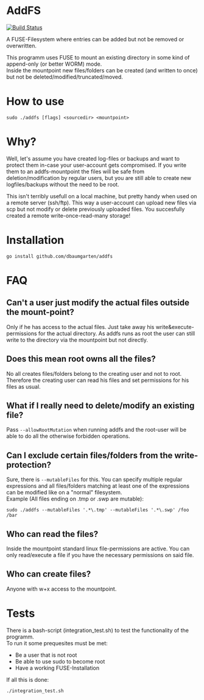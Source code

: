 # AddFS
[![Build Status](https://travis-ci.org/dbaumgarten/addfs.svg?branch=master)](https://travis-ci.org/dbaumgarten/addfs)

A FUSE-Filesystem where entries can be added but not be removed or overwritten.

This programm uses FUSE to mount an existing directory in some kind of append-only (or better WORM) mode.  
Inside the mountpoint new files/folders can be created (and written to once) but not be deleted/modified/truncated/moved.

# How to use
```
sudo ./addfs [flags] <sourcedir> <mountpoint>
```

# Why?
Well, let's assume you have created log-files or backups and want to protect them in-case your user-account gets compromised.
If you write them to an addfs-mountpoint the files will be safe from deletion/modification by regular users, but you are still able to create new logfiles/backups without the need to be root.

This isn't terribly usefull on a local machine, but pretty handy when used on a remote server (ssh/ftp). This way a user-account can upload new files via scp but not modify or delete previously uploaded files. You succesfully created a remote write-once-read-many storage!

# Installation
```
go install github.com/dbaumgarten/addfs
```

# FAQ
## Can't a user just modify the actual files outside the mount-point?
Only if he has access to the actual files. Just take away his write&execute-permissions for the actual directory. As addfs runs as root the user can still write to the directory via the mountpoint but not directly.

## Does this mean root owns all the files?
No all creates files/folders belong to the creating user and not to root. Therefore the creating user can read his files and set permissions for his files as usual.

## What if I really need to delete/modify an existing file?
Pass ```--allowRootMutation``` when running addfs and the root-user will be able to do all the otherwise forbidden operations.

## Can I exclude certain files/folders from the write-protection?
Sure, there is ```--mutableFiles``` for this. You can specify multiple regular expressions and all files/folders matching at least one of the expressions can be modified like on a "normal" filesystem.  
Example (All files ending on .tmp or .swp are mutable):  
```
sudo ./addfs --mutableFiles '.*\.tmp' --mutableFiles '.*\.swp' /foo /bar
```
## Who can read the files?
Inside the mountpoint standard linux file-permissions are active. You can only read/execute a file if you have the necessary permissions on said file.
## Who can create files?
Anyone with w+x access to the mountpoint.


# Tests
There is a bash-script (integration_test.sh) to test the functionality of the programm.  
To run it some prequesites must be met:
- Be a user that is not root
- Be able to use sudo to become root
- Have a working FUSE-Installation

If all this is done:
```
./integration_test.sh
```